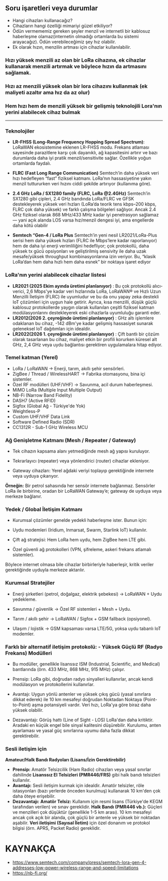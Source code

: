 ## Soru işaretleri veya durumlar

- Hangi cihazları kullanacağız?
- Cihazların hangi özelliği mimariyi güzel etkiliyor?
- Ödün vermememiz gereken şeyler menzil ve internetli bir kablosuz haberleşme olamaz(internetin olmadığı ortamlarda bu sistemi arayacağız). Ödün verebileceğimiz şey hız olabilir.
- Ek olarak hızın, menzilin artması için cihazlar kullanılabilir.



### Hızı yüksek menzili az olan bir LoRa cihazına, ek cihazlar kullanarak menzili artırmak ve böylece hızın da artmasını sağlamak.

### Hızı az menzili yüksek olan bir lora cihazını kullanmak (ek maliyeti azaltır ama hız da az olur)

### Hem hızı hem de menzili yüksek bir gelişmiş teknolojili Lora'nın yerini alabilecek cihaz bulmak

---

### Teknolojiler

- **LR-FHSS (Long-Range Frequency Hopping Spread Spectrum)**:
LoRaWAN ekosistemine eklenen LR-FHSS modu. Frekans atlaması sayesinde parazitlere karşı çok dayanıklı, ağ kapasitesini artırır ve bazı durumlarda daha iyi pratik menzil/sensitivite sağlar. Özellikle yoğun ortamlarda faydalı.

- **FLRC (Fast Long Range Communication)**
Semtech’in daha yüksek veri hızı hedefleyen “fast” fiziksel katmanı. LoRa’nın hassasiyetine yakın menzil tuttururken veri hızını ciddi şekilde artırıyor (kullanıma göre).

- **2.4 GHz LoRa / SX1280 family (FLRC, LoRa @2.4GHz)**
Semtech’in SX1280 gibi çipleri, 2.4 GHz bandında LoRa/FLRC ve GFSK destekleyerek yüksek veri hızları (LoRa’da teorik tens kbps–200 kbps, FLRC çok daha yüksek) ve farklı çalışma bölgeleri sağlıyor. Ancak 2.4 GHz fiziksel olarak 868 MHz/433 MHz kadar iyi penetrasyon sağlamaz — yani açık alanda LOS varsa hız/menzil dengesi iyi, ama engellerde daha kötü olabilir


- **Semtech “Gen-4 / LoRa Plus**
Semtech’in yeni nesil LR2021/LoRa-Plus serisi hem daha yüksek hızları (FLRC ile Mbps’lere kadar raporlanıyor) hem de daha iyi enerji verimliliğini hedefliyor; çok protokollü, daha yüksek tx gücü opsiyonları ve geliştirilmiş sensivity ile daha uzak mesafe/yüksek throughput kombinasyonlarına izin veriyor. Bu, “klasik LoRa’dan hem daha hızlı hem daha esnek” bir noktaya işaret ediyor





### LoRa'nın yerini alabilecek cihazlar listesi
- **LR2021 (2025 Ekim ayında üretimi planlanıyor)** : Bu çok protokollü alıcı-verici, 2,6 Mbps'ye kadar veri hızlarında LoRa, LoRaWAN® ve Hızlı Uzun Menzilli İletişim (FLRC) ile uyumludur ve
bu da onu yapay zeka destekli IoT çözümleri için uygun hale getirir. Ayrıca, kısa menzilli, düşük güçlü kablosuz protokollerde yaygın olarak kullanılan çeşitli fiziksel katman modülasyonlarını destekleyerek eski cihazlarla uyumluluğu garanti eder.
- **LR2012(2026 2. çeyreğinde üretimi planlanıyor)** : GHz altı işlemlere odaklanan bu cihaz, -142 dBm'ye kadar gelişmiş hassasiyet sunarak geleneksel IoT dağıtımları için idealdir.
- **LR2022(2026 1. çeyreğinde üretimi planlanıyor)** : Çift bantlı bir çözüm olarak tasarlanan bu cihaz, maliyet etkin bir profili korurken küresel alt GHz, 2,4 GHz veya uydu bağlantısı gerektiren uygulamalara hitap ediyor.


### Temel katman (Yerel)

- LoRa / LoRaWAN → Enerji, tarım, akıllı şehir sensörleri.
- ZigBee / Thread / WirelessHART → Fabrika otomasyonu, bina içi sistemler.
- Özel RF modülleri (UHF/VHF) → Savunma, acil durum haberleşmesi.
- MiMO LoRa (Multiple Input Multiple Output)
- NB-Fi (Narrow Band Fidelity)
- DASH7 (Active RFID)
- Sigfox (Global Ağ - Türkiye'de Yok)
- Weightless-P
- Custom UHF/VHF Data Link
- Software Defined Radio (SDR)
- CC1312R - Sub-1 GHz Wireless MCU


### Ağ Genişletme Katmanı (Mesh / Repeater / Gateway)
- Tek cihazın kapsama alanı yetmediğinde mesh ağ yapısı kuruluyor.

- Tekrarlayıcı (repeater) veya yönlendirici (router) cihazlar ekleniyor.

- Gateway cihazları: Yerel ağdaki veriyi toplayıp gerektiğinde internete veya uyduya çıkarıyor.

**Örneğin:** Bir petrol sahasında her sensör internete bağlanmaz. Sensörler LoRa ile birbirine, oradan bir LoRaWAN Gateway’e; gateway de uyduya veya merkeze bağlanır.



 ### Yedek / Global İletişim Katmanı

- Kurumsal çözümler genelde yedekli haberleşme ister. Bunun için:

- Uydu modemleri (Iridium, Inmarsat, Swarm, Starlink IoT) kullanılır.

- Çift ağ stratejisi: Hem LoRa hem uydu, hem ZigBee hem LTE gibi.

- Özel güvenli ağ protokolleri (VPN, şifreleme, askeri frekans atlamalı sistemler).

Böylece internet olmasa bile cihazlar birbirleriyle haberleşir, kritik veriler gerektiğinde uyduyla merkeze aktarılır.






### Kurumsal Stratejiler

- Enerji şirketleri (petrol, doğalgaz, elektrik şebekesi) → LoRaWAN + Uydu yedekleme.

- Savunma / güvenlik → Özel RF sistemleri + Mesh + Uydu.

- Tarım / akıllı şehir → LoRaWAN / Sigfox + GSM fallback (opsiyonel).

- Ulaşım / lojistik → GSM kapsaması varsa LTE/5G, yoksa uydu tabanlı IoT modemler.



### Farklı bir alternatif iletişim protokolü: - Yüksek Güçlü RF (Radyo Frekans) Modülleri
- Bu modüller, genellikle lisanssız ISM (Industrial, Scientific, and Medical) bantlarında (örn. 433 MHz, 868 MHz, 915 MHz) çalışır.

- Prensip: LoRa gibi, doğrudan radyo sinyalleri kullanırlar, ancak kendi modülasyon ve protokollerini kullanırlar.

- Avantajı: Uygun yönlü antenler ve yüksek çıkış gücü (yasal sınırlara dikkat ederek) ile 10 km mesafeyi doğrudan Noktadan Noktaya (Point-to-Point) aşma potansiyeli vardır. Veri hızı, LoRa'ya göre biraz daha yüksek olabilir.

- Dezavantajı: Görüş hattı (Line of Sight - LOS) LoRa'dan daha kritiktir. Aradaki en küçük engel bile sinyal kalitesini düşürebilir. Kurulumu, anten ayarlaması ve yasal güç sınırlarına uyumu daha fazla dikkat gerektirebilir.





### Sesli iletişim için
**Amateur/Halk Bandı Radyoları (Lisans/İzin Gerektirebilir)**
- **Prensip:** Amatör Telsizcilik (Ham Radio) cihazları veya yasal sınırlar dahilinde **Lisanssız El Telsizleri (PMR446/FRS)** gibi halk bandı telsizleri kullanılır.
- **Avantajı:** Sesli iletişim kurmak için idealdir. Amatör telsizler, röle istasyonları (bazı yerlerde önceden kurulmuş) kullanarak 10 km'den çok daha öteye erişebilir.
- **Dezavantajı:** **Amatör Telsiz:** Kullanım için resmi lisans (Türkiye'de KEGM tarafından verilen) ve sınav gereklidir. **Halk Bandı (PMR446 vb.):** Güçleri ve menzilleri çok düşüktür (genellikle 1-5 km arası). 10 km mesafeyi ancak çok açık bir alanda, çok güçlü bir antenle ve yüksek bir noktadan aşabilir. **Veri iletişimi (Sayısal İletim)** için özel donanım ve protokol bilgisi (örn. APRS, Packet Radio) gereklidir.














# KAYNAKÇA
- https://www.semtech.com/company/press/semtech-lora-gen-4-addresses-low-power-wireless-range-and-speed-limitations
- https://nb-fi.org/
